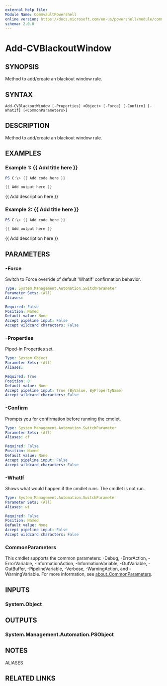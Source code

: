 ```yaml
---
external help file:
Module Name: CommvaultPowershell
online version: https://docs.microsoft.com/en-us/powershell/module/commvaultpowershell/add-cvblackoutwindow
schema: 2.0.0
---
```


# Add-CVBlackoutWindow

## SYNOPSIS
Method to add/create an blackout window rule.

## SYNTAX

```
Add-CVBlackoutWindow [-Properties] <Object> [-Force] [-Confirm] [-WhatIf] [<CommonParameters>]
```

## DESCRIPTION
Method to add/create an blackout window rule.

## EXAMPLES

### Example 1: {{ Add title here }}
```powershell
PS C:\> {{ Add code here }}

{{ Add output here }}
```

{{ Add description here }}

### Example 2: {{ Add title here }}
```powershell
PS C:\> {{ Add code here }}

{{ Add output here }}
```

{{ Add description here }}

## PARAMETERS

### -Force
Switch to Force override of default 'WhatIf' confirmation behavior.

```yaml
Type: System.Management.Automation.SwitchParameter
Parameter Sets: (All)
Aliases:

Required: False
Position: Named
Default value: None
Accept pipeline input: False
Accept wildcard characters: False
```

### -Properties
Piped-in Properties set.

```yaml
Type: System.Object
Parameter Sets: (All)
Aliases:

Required: True
Position: 0
Default value: None
Accept pipeline input: True (ByValue, ByPropertyName)
Accept wildcard characters: False
```

### -Confirm
Prompts you for confirmation before running the cmdlet.

```yaml
Type: System.Management.Automation.SwitchParameter
Parameter Sets: (All)
Aliases: cf

Required: False
Position: Named
Default value: None
Accept pipeline input: False
Accept wildcard characters: False
```

### -WhatIf
Shows what would happen if the cmdlet runs.
The cmdlet is not run.

```yaml
Type: System.Management.Automation.SwitchParameter
Parameter Sets: (All)
Aliases: wi

Required: False
Position: Named
Default value: None
Accept pipeline input: False
Accept wildcard characters: False
```

### CommonParameters
This cmdlet supports the common parameters: -Debug, -ErrorAction, -ErrorVariable, -InformationAction, -InformationVariable, -OutVariable, -OutBuffer, -PipelineVariable, -Verbose, -WarningAction, and -WarningVariable. For more information, see [about_CommonParameters](http://go.microsoft.com/fwlink/?LinkID=113216).

## INPUTS

### System.Object

## OUTPUTS

### System.Management.Automation.PSObject

## NOTES

ALIASES

## RELATED LINKS

